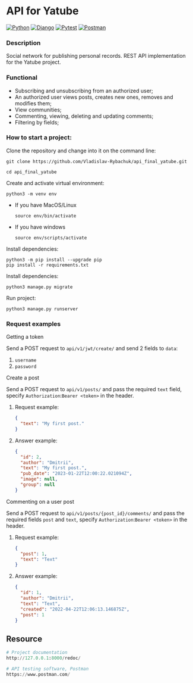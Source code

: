 # API for Yatube

[![Python](https://img.shields.io/badge/-Python-464641?style=flat-square&logo=Python)](https://www.python.org/)
[![Django](https://img.shields.io/badge/Django-464646?style=flat-square&logo=django)](https://www.djangoproject.com/)
[![Pytest](https://img.shields.io/badge/Pytest-464646?style=flat-square&logo=pytest)](https://docs.pytest.org/en/6.2.x/)
[![Postman](https://img.shields.io/badge/Postman-464646?style=flat-square&logo=postman)](https://www.postman.com/)

### Description

Social network for publishing personal records.
REST API implementation for the Yatube project.

### Functional

- Subscribing and unsubscribing from an authorized user;
- An authorized user views posts, creates new ones,
  removes and modifies them;
- View communities;
- Commenting, viewing, deleting and updating comments;
- Filtering by fields;

### How to start a project:

Clone the repository and change into it on the command line:

```
git clone https://github.com/Vladislav-Rybachuk/api_final_yatube.git
```

```
cd api_final_yatube
```
Create and activate virtual environment:

```
python3 -m venv env
```

* If you have MacOS/Linux

    ```
    source env/bin/activate
    ```

* If you have windows

    ```
    source env/scripts/activate
    ```

Install dependencies:

   ```
   python3 -m pip install --upgrade pip
   pip install -r requirements.txt
   ```

Install dependencies:

```
python3 manage.py migrate
```

Run project:

```
python3 manage.py runserver
```
### Request examples

Getting a token

Send a POST request to `api/v1/jwt/create/` and send 2 fields to `data`:

1. `username` 
2. `password` 

Create a post

Send a POST request to `api/v1/posts/` and pass the required  `text` field, specify `Authorization`:`Bearer <token>` in the header.

1. Request example:

   ```json
   {
     "text": "My first post."
   }
   ```
2. Answer example:

   ```json
   {
     "id": 2,
     "author": "Dmitrii",
     "text": "My first post.",
     "pub_date": "2023-01-22T12:00:22.021094Z",
     "image": null,
     "group": null
   }
   ```

Commenting on a user post

Send a POST request to `api/v1/posts/{post_id}/comments/` and pass the required fields `post` and `text`, specify `Authorization`:`Bearer <token>` in the header.

1. Request example:

   ```json
   {
     "post": 1,
     "text": "Text"
   }
   ```  

2. Answer example:

   ```json
   {
     "id": 1,
     "author": "Dmitrii",
     "text": "Теxt",
     "created": "2022-04-22T12:06:13.146875Z",
     "post": 1
   }
   ```

## Resource

```python
# Project documentation
http://127.0.0.1:8000/redoc/
```

```python
# API testing software, Postman
https://www.postman.com/
```
